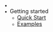 - <span>&nbsp;</span>
- <span style="font-size: 18px;">Getting started</span>
    - <a href="./#/getting-started/quick-start/" style="font-size: 18px;">Quick Start</a>
    - <a href="./#/getting-started/examples/" style="font-size: 18px;">Examples</a>